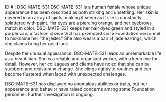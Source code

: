 ID # : DSC-MATE-531
DSC-MATE-531 is a human female whose unique appearance has been described as both striking and unsettling. Her skin is covered in an array of spots, making it seem as if she is constantly splattered with paint. Her eyes are a piercing orange, and her eyebrows match in color. DSC-MATE-531 keeps her hair dyed green and styled in a purple cap, a fashion choice that has prompted some Foundation personnel to nickname her "the jester." She also wears a pair of jade earrings, which she claims bring her good luck.

Despite her unusual appearance, DSC-MATE-531 leads an unremarkable life as a beautician. She is a reliable and organized worker, with a keen eye for detail. However, her colleagues and clients have noted that she can be stubborn and resistant to change. She clings tightly to routines and can become flustered when faced with unexpected challenges.

DSC-MATE-531 has displayed no anomalous abilities or traits, but her appearance and behavior have raised concerns among some Foundation personnel. Further investigation is ongoing.
